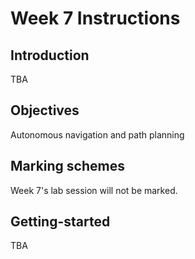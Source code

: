 # Week 7 Instructions

## Introduction
TBA

## Objectives
Autonomous navigation and path planning

## Marking schemes
Week 7's lab session will not be marked.

## Getting-started
TBA
